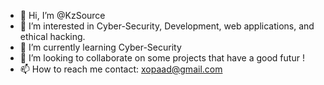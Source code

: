 - 👋 Hi, I’m @KzSource
- 👀 I’m interested in Cyber-Security, Development, web applications, and ethical hacking.
- 🌱 I’m currently learning Cyber-Security
- 💞️ I’m looking to collaborate on some projects that have a good futur !
- 📫 How to reach me contact: xopaad@gmail.com

